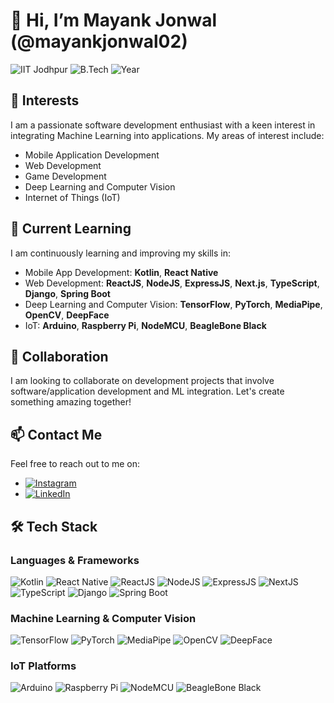 # 👋 Hi, I’m Mayank Jonwal (@mayankjonwal02)

![IIT Jodhpur](https://img.shields.io/badge/IIT-Jodhpur-orange)
![B.Tech](https://img.shields.io/badge/B.Tech-AI%20%26%20Data%20Science-brightgreen)
![Year](https://img.shields.io/badge/Year-4th-blue)

## 👀 Interests
I am a passionate software development enthusiast with a keen interest in integrating Machine Learning into applications. My areas of interest include:
- Mobile Application Development
- Web Development
- Game Development
- Deep Learning and Computer Vision
- Internet of Things (IoT)

## 🌱 Current Learning
I am continuously learning and improving my skills in:
- Mobile App Development: **Kotlin**, **React Native**
- Web Development: **ReactJS**, **NodeJS**, **ExpressJS**, **Next.js**, **TypeScript**, **Django**, **Spring Boot**
- Deep Learning and Computer Vision: **TensorFlow**, **PyTorch**, **MediaPipe**, **OpenCV**, **DeepFace**
- IoT: **Arduino**, **Raspberry Pi**, **NodeMCU**, **BeagleBone Black**

## 💞️ Collaboration
I am looking to collaborate on development projects that involve software/application development and ML integration. Let's create something amazing together!

## 📫 Contact Me
Feel free to reach out to me on:
- [![Instagram](https://img.shields.io/badge/-mayank.jonwal02-e4405f?style=flat-square&logo=instagram&logoColor=white)](https://www.instagram.com/mayank.jonwal02/)
- [![LinkedIn](https://img.shields.io/badge/-Mayank%20Jonwal-0077b5?style=flat-square&logo=linkedin&logoColor=white)](https://www.linkedin.com/in/mayank-jonwal-b79a5a1ba/)


## 🛠️ Tech Stack
### Languages & Frameworks
![Kotlin](https://img.shields.io/badge/Kotlin-0095D5?style=flat-square&logo=kotlin&logoColor=white)
![React Native](https://img.shields.io/badge/React%20Native-20232A?style=flat-square&logo=react&logoColor=61DAFB)
![ReactJS](https://img.shields.io/badge/React-20232A?style=flat-square&logo=react&logoColor=61DAFB)
![NodeJS](https://img.shields.io/badge/Node.js-339933?style=flat-square&logo=node-dot-js&logoColor=white)
![ExpressJS](https://img.shields.io/badge/Express.js-404D59?style=flat-square&logo=express&logoColor=white)
![NextJS](https://img.shields.io/badge/Next.js-000000?style=flat-square&logo=next-dot-js&logoColor=white)
![TypeScript](https://img.shields.io/badge/TypeScript-007ACC?style=flat-square&logo=typescript&logoColor=white)
![Django](https://img.shields.io/badge/Django-092E20?style=flat-square&logo=django&logoColor=white)
![Spring Boot](https://img.shields.io/badge/Spring%20Boot-6DB33F?style=flat-square&logo=spring-boot&logoColor=white)

### Machine Learning & Computer Vision
![TensorFlow](https://img.shields.io/badge/TensorFlow-FF6F00?style=flat-square&logo=tensorflow&logoColor=white)
![PyTorch](https://img.shields.io/badge/PyTorch-EE4C2C?style=flat-square&logo=pytorch&logoColor=white)
![MediaPipe](https://img.shields.io/badge/MediaPipe-01875f?style=flat-square&logo=google&logoColor=white)
![OpenCV](https://img.shields.io/badge/OpenCV-5C3EE8?style=flat-square&logo=opencv&logoColor=white)
![DeepFace](https://img.shields.io/badge/DeepFace-FF4500?style=flat-square&logo=python&logoColor=white)

### IoT Platforms
![Arduino](https://img.shields.io/badge/Arduino-00979D?style=flat-square&logo=arduino&logoColor=white)
![Raspberry Pi](https://img.shields.io/badge/Raspberry%20Pi-C51A4A?style=flat-square&logo=raspberry-pi&logoColor=white)
![NodeMCU](https://img.shields.io/badge/NodeMCU-7E7E7E?style=flat-square&logo=espressif&logoColor=white)
![BeagleBone Black](https://img.shields.io/badge/BeagleBone%20Black-333333?style=flat-square&logo=beaglebone&logoColor=white)


